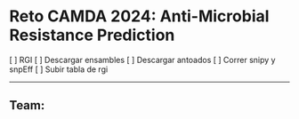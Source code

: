 # Reto CAMDA 2024: Anti-Microbial Resistance Prediction

[ ] RGI 
[ ] Descargar ensambles
[ ] Descargar antoados
[ ] Correr snipy y snpEff
[ ] Subir tabla de rgi


-----

Team: 
- 
